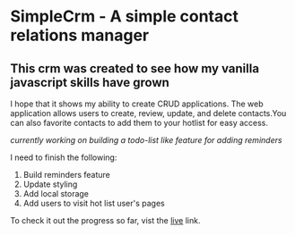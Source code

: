 # SimpleCrm - A simple contact relations manager

## This crm was created to see how my vanilla javascript skills have grown
I hope that it shows my ability to create CRUD applications.
The web application allows users to create, review, update, and delete contacts.You can also favorite contacts to add them to your hotlist for easy access.

*currently working on building a todo-list like feature for adding reminders*

I need to finish the following:
1. Build reminders feature 
2. Update styling
3. Add local storage
4. Add users to visit hot list user's pages

To check it out the progress so far, vist the [live](https://davidjustice28.github.io/crm-project/) link.
